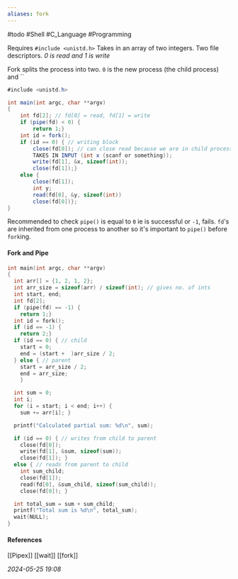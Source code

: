 ```yaml
---
aliases: fork
---
```

#todo #Shell #C_Language #Programming 

Requires `#include <unistd.h>`
Takes in an array of two integers. Two file descriptors. _0 is read and 1 is write_

Fork splits the process into two.  `0` is the new process (the child process) and ``

```C#
#include <unistd.h>

int main(int argc, char **argv)
{
	int fd[2]; // fd[0] = read, fd[1] = write
	if (pipe(fd) < 0) {
		return 1;}
	int id = fork();
	if (id == 0) { // writing block
		close(fd[0]); // can close read because we are in child process
		TAKES IN INPUT (int x (scanf or something));
		write(fd[1], &x, sizeof(int));
		close(fd[1]);}
	else {
		close(fd[1]);
		int y;
		read(fd[0], &y, sizeof(int))
		close(fd[0])};
}
```

Recommended to check `pipe()` is equal to `0` ie is successful or `-1`, fails.
`fd`'s are inherited from one process to another so it's important to `pipe()` before `fork`ing.
#### Fork and Pipe
```C
int main(int argc, char **argv)
{
  int arr[] = {1, 2, 1, 2};
  int arr_size = sizeof(arr) / sizeof(int); // gives no. of ints
  int start, end;
  int fd[2];
  if (pipe(fd) == -1) {
    return 1;}
  int id = fork();
  if (id == -1) {
    return 2;}
  if (id == 0) { // child
    start = 0;
    end = (start +  )arr_size / 2;
  } else { // parent
    start = arr_size / 2;
    end = arr_size;
    }

  int sum = 0;
  int i;
  for (i = start; i < end; i++) {
    sum += arr[i]; }

  printf("Calculated partial sum: %d\n", sum);

  if (id == 0) { // writes from child to parent
    close(fd[0]);
    write(fd[1], &sum, sizeof(sum));
    close(fd[1]); }
  else { // reads from parent to child
    int sum_child;
    close(fd[1]);
    read(fd[0], &sum_child, sizeof(sum_child));
    close(fd[0]); }

  int total_sum = sum + sum_child;
  printf("Total sum is %d\n", total_sum);
  wait(NULL);
}
```
#### References
[[Pipex]] [[wait]] [[fork]]

_2024-05-25 19:08_